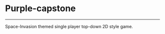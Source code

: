 # Purple-capstone
----------------------
Space-Invasion themed single player top-down 2D style game.
